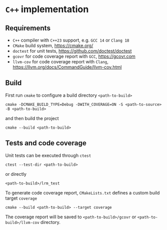 # `C++` implementation

## Requirements

* `C++` compiler with `C++23` support, e.g. `GCC 14` or `Clang 18`
* `CMake` build system, <https://cmake.org/>
* `doctest` for unit tests, <https://github.com/doctest/doctest>
* `gcovr` for code coverage report with `GCC`, <https://gcovr.com>
* `llvm-cov` for code coverage report with `Clang`, <https://llvm.org/docs/CommandGuide/llvm-cov.html>

## Build

First run `cmake` to configure a build directory `<path-to-build>`

    cmake -DCMAKE_BUILD_TYPE=Debug -DWITH_COVERAGE=ON -S <path-to-source> -B <path-to-build>

and then build the project

    cmake --build <path-to-build>

## Tests and code coverage

Unit tests can be executed through `ctest`

    ctest --test-dir <path-to-build>

or directly

    <path-to-build>/lrm_test

To generate code coverage report, `CMakeLists.txt` defines a custom build target `coverage`

    cmake --build <path-to-build> --target coverage

The coverage report will be saved to `<path-to-build>/gcovr` or `<path-to-build>/llvm-cov` directory.
